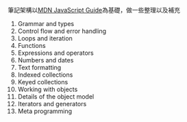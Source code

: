 筆記架構以[MDN JavaScript Guide](https://developer.mozilla.org/en-US/docs/Web/JavaScript/Guide)為基礎，做一些整理以及補充

1. Grammar and types	
2. Control flow and error handling
3. Loops and iteration
4. Functions	
5. Expressions and operators
6. Numbers and dates
7. Text formatting
8. Indexed collections
9. Keyed collections
10. Working with objects
11. Details of the object model
12. Iterators and generators
13. Meta programming	 	 	
